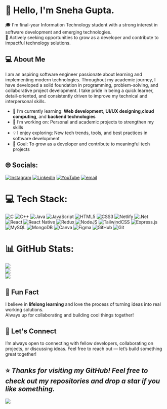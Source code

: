 # 👋 Hello, I'm Sneha Gupta.

🎓 I'm final-year Information Technology student with a strong interest in software development and emerging technologies.  
💼 Actively seeking opportunities to grow as a developer and contribute to impactful technology solutions.

## 💻 About Me

I am an aspiring software engineer passionate about learning and implementing modern technologies. Throughout my academic journey, I have developed a solid foundation in programming, problem-solving, and collaborative project development. I take pride in being a quick learner, detail-oriented, and consistently driven to improve my technical and interpersonal skills.

- 🌱 I’m currently learning: **Web development**, **UI/UX designing**,**cloud computing**, and **backend technologies**
- 🔭 I’m working on: Personal and academic projects to strengthen my skills
- 💡 I enjoy exploring: New tech trends, tools, and best practices in software development
- 🚀 Goal: To grow as a developer and contribute to meaningful tech projects



## 🌐 Socials:

[![Instagram](https://img.shields.io/badge/Instagram-%23E4405F.svg?logo=Instagram&logoColor=white)](https://instagram.com/@strainler) [![LinkedIn](https://img.shields.io/badge/LinkedIn-%230077B5.svg?logo=linkedin&logoColor=white)](https://linkedin.com/in/https://www.linkedin.com/in/sneha-gupta-162321346/) [![YouTube](https://img.shields.io/badge/YouTube-%23FF0000.svg?logo=YouTube&logoColor=white)](https://youtube.com/@@LumiFlicks) [![email](https://img.shields.io/badge/Email-D14836?logo=gmail&logoColor=white)](mailto:guptasneha2910@gmail.com) 

# 💻 Tech Stack:

![C](https://img.shields.io/badge/c-%2300599C.svg?style=for-the-badge&logo=c&logoColor=white) ![C++](https://img.shields.io/badge/c++-%2300599C.svg?style=for-the-badge&logo=c%2B%2B&logoColor=white) ![Java](https://img.shields.io/badge/java-%23ED8B00.svg?style=for-the-badge&logo=openjdk&logoColor=white) ![JavaScript](https://img.shields.io/badge/javascript-%23323330.svg?style=for-the-badge&logo=javascript&logoColor=%23F7DF1E) ![HTML5](https://img.shields.io/badge/html5-%23E34F26.svg?style=for-the-badge&logo=html5&logoColor=white) ![CSS3](https://img.shields.io/badge/css3-%231572B6.svg?style=for-the-badge&logo=css3&logoColor=white) ![Netlify](https://img.shields.io/badge/netlify-%23000000.svg?style=for-the-badge&logo=netlify&logoColor=#00C7B7) ![.Net](https://img.shields.io/badge/.NET-5C2D91?style=for-the-badge&logo=.net&logoColor=white) ![React](https://img.shields.io/badge/react-%2320232a.svg?style=for-the-badge&logo=react&logoColor=%2361DAFB) ![React Native](https://img.shields.io/badge/react_native-%2320232a.svg?style=for-the-badge&logo=react&logoColor=%2361DAFB) ![Redux](https://img.shields.io/badge/redux-%23593d88.svg?style=for-the-badge&logo=redux&logoColor=white) ![NodeJS](https://img.shields.io/badge/node.js-6DA55F?style=for-the-badge&logo=node.js&logoColor=white) ![TailwindCSS](https://img.shields.io/badge/tailwindcss-%2338B2AC.svg?style=for-the-badge&logo=tailwind-css&logoColor=white) ![Express.js](https://img.shields.io/badge/express.js-%23404d59.svg?style=for-the-badge&logo=express&logoColor=%2361DAFB) ![MySQL](https://img.shields.io/badge/mysql-4479A1.svg?style=for-the-badge&logo=mysql&logoColor=white) ![MongoDB](https://img.shields.io/badge/MongoDB-%234ea94b.svg?style=for-the-badge&logo=mongodb&logoColor=white) ![Canva](https://img.shields.io/badge/Canva-%2300C4CC.svg?style=for-the-badge&logo=Canva&logoColor=white) ![Figma](https://img.shields.io/badge/figma-%23F24E1E.svg?style=for-the-badge&logo=figma&logoColor=white) ![GitHub](https://img.shields.io/badge/github-%23121011.svg?style=for-the-badge&logo=github&logoColor=white) ![Git](https://img.shields.io/badge/git-%23F05033.svg?style=for-the-badge&logo=git&logoColor=white)
# 📊 GitHub Stats:

![](https://github-readme-stats.vercel.app/api?username=Sneha-Gupta-1&theme=dark&hide_border=false&include_all_commits=false&count_private=false)<br/>
![](https://nirzak-streak-stats.vercel.app/?user=Sneha-Gupta-1&theme=dark&hide_border=false)<br/>
![](https://github-readme-stats.vercel.app/api/top-langs/?username=Sneha-Gupta-1&theme=dark&hide_border=false&include_all_commits=false&count_private=false&layout=compact)

## 📌 Fun Fact

I believe in **lifelong learning** and love the process of turning ideas into real working solutions.  
Always up for collaborating and building cool things together!

## 🚀 Let's Connect

I’m always open to connecting with fellow developers, collaborating on projects, or discussing ideas. Feel free to reach out — let’s build something great together!


⭐️ *Thanks for visiting my GitHub! Feel free to check out my repositories and drop a star if you like something.*
---

[![](https://visitcount.itsvg.in/api?id=Sneha-Gupta-1&icon=0&color=0)](https://visitcount.itsvg.in)

<!-- Proudly created with GPRM ( https://gprm.itsvg.in ) -->
